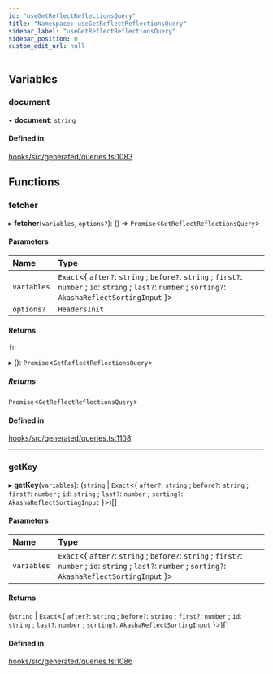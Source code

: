 ```yaml
---
id: "useGetReflectReflectionsQuery"
title: "Namespace: useGetReflectReflectionsQuery"
sidebar_label: "useGetReflectReflectionsQuery"
sidebar_position: 0
custom_edit_url: null
---
```


## Variables

### document

• **document**: `string`

#### Defined in

[hooks/src/generated/queries.ts:1083](https://github.com/AKASHAorg/akasha-core/blob/6ca157f7/libs/hooks/src/generated/queries.ts#L1083)

## Functions

### fetcher

▸ **fetcher**(`variables`, `options?`): () => `Promise`<`GetReflectReflectionsQuery`\>

#### Parameters

| Name | Type |
| :------ | :------ |
| `variables` | `Exact`<{ `after?`: `string` ; `before?`: `string` ; `first?`: `number` ; `id`: `string` ; `last?`: `number` ; `sorting?`: `AkashaReflectSortingInput`  }\> |
| `options?` | `HeadersInit` |

#### Returns

`fn`

▸ (): `Promise`<`GetReflectReflectionsQuery`\>

##### Returns

`Promise`<`GetReflectReflectionsQuery`\>

#### Defined in

[hooks/src/generated/queries.ts:1108](https://github.com/AKASHAorg/akasha-core/blob/6ca157f7/libs/hooks/src/generated/queries.ts#L1108)

___

### getKey

▸ **getKey**(`variables`): (`string` \| `Exact`<{ `after?`: `string` ; `before?`: `string` ; `first?`: `number` ; `id`: `string` ; `last?`: `number` ; `sorting?`: `AkashaReflectSortingInput`  }\>)[]

#### Parameters

| Name | Type |
| :------ | :------ |
| `variables` | `Exact`<{ `after?`: `string` ; `before?`: `string` ; `first?`: `number` ; `id`: `string` ; `last?`: `number` ; `sorting?`: `AkashaReflectSortingInput`  }\> |

#### Returns

(`string` \| `Exact`<{ `after?`: `string` ; `before?`: `string` ; `first?`: `number` ; `id`: `string` ; `last?`: `number` ; `sorting?`: `AkashaReflectSortingInput`  }\>)[]

#### Defined in

[hooks/src/generated/queries.ts:1086](https://github.com/AKASHAorg/akasha-core/blob/6ca157f7/libs/hooks/src/generated/queries.ts#L1086)
